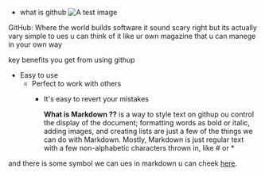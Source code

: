 * what is github 
![A test image](https://p.kindpng.com/picc/s/128-1280187_github-logo-png-github-transparent-png.png)

GitHub: Where the world builds software  it sound scary right but its actually vary simple to ues u can think of it like ur own magazine that u can manege in your own way 


key benefits you get from using githup
* Easy to use
  * Perfect to work with others
      * It's easy to revert your mistakes
      
        **What is Markdown ??**
        is a way to style text on githup 
        ou control the display of the document; formatting words as bold or italic, adding images, and creating lists are just a few of the things we can do with Markdown. Mostly, Markdown is just regular text with a few non-alphabetic characters thrown in, like # or *
        
and there is some symbol we can ues in markdown u can cheek [here](https://docs.github.com/en/github/writing-on-github/basic-writing-and-formatting-syntax#paragraphs).





      
      
